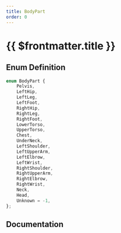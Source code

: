 ```yaml
---
title: BodyPart
order: 0
---
```


# {{ $frontmatter.title }}

## Enum Definition

```ts
enum BodyPart {
    Pelvis,
    LeftHip,
    LeftLeg,
    LeftFoot,
    RightHip,
    RightLeg,
    RightFoot,
    LowerTorso,
    UpperTorso,
    Chest,
    UnderNeck,
    LeftShoulder,
    LeftUpperArm,
    LeftElbrow,
    LeftWrist,
    RightShoulder,
    RightUpperArm,
    RightElbrow,
    RightWrist,
    Neck,
    Head,
    Unknown = -1,
};
```

## Documentation

<!--@include: ./parts/bodyPart.md-->
